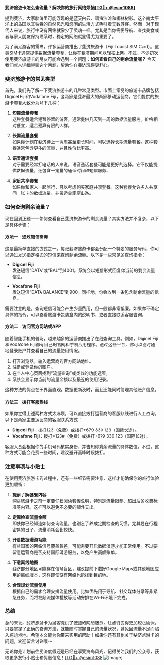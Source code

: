 **斐济旅遊卡怎么查流量？解决你的旅行网络烦恼[[TG💪+ @esim1088](https://t.me/s/esim1088)]**

提到斐济，大家脑海里可能浮现的是蓝天白云、碧海沙滩和椰林树影。这个南太平洋上的岛国以其独特的自然风光和悠闲的生活方式吸引着无数游客。然而，对于现代人来说，旅行中没有网络就像少了灵魂一样。尤其是当你需要导航、查找美食或者与家人朋友保持联系时，稳定的网络就显得尤为重要了。

为了满足游客的需求，许多运营商推出了斐济旅游卡（Fiji Tourist SIM Card）。这类SIM卡通常提供数据流量套餐，让你在斐济期间可以轻松上网。不过，不少初次使用斐济旅游卡的朋友可能会遇到一个问题：**如何查看自己的剩余流量呢？** 今天我们就来详细聊聊这个问题，帮助你在斐济玩得更舒心。

### 斐济旅游卡的常见类型

首先，我们先了解一下斐济旅游卡的几种常见类型。市面上常见的旅游卡品牌包括Digicel Fiji和Vodafone Fiji，这两家是斐济最大的两家移动运营商。它们提供的旅游卡套餐大致分为以下几种：

1. **短期流量套餐**  
   这种套餐适合短暂停留的游客，通常提供几天到一周的数据流量服务。价格相对便宜，适合预算有限的人群。

2. **长期流量套餐**  
   如果你计划在斐济待上一两周甚至更长时间，可以选择长期流量套餐。这种套餐通常包含更多的流量，并且性价比更高。

3. **语音通话套餐**  
   对于需要经常打电话的人来说，语音通话套餐可能是更好的选择。它不仅能提供数据流量，还包含一定量的通话时间和短信服务。

4. **家庭共享套餐**  
   如果你和家人一起旅行，可以考虑购买家庭共享套餐。这种套餐允许多人共享同一张卡的数据流量，非常适合家庭出游。

### 如何查询剩余流量？

现在回到正题——如何查看自己斐济旅游卡的剩余流量？其实方法并不复杂，以下是具体步骤：

#### 方法一：通过短信查询
这是最简单直接的方式之一。每张斐济旅游卡都会分配一个特定的服务号码，你可以通过发送指定格式的短信来查询剩余流量。以下是一些常见的查询指令：

- **Digicel Fiji**  
  发送短信“DATA”或“BAL”到4001。系统会以短信形式回复你当前的剩余流量信息。

- **Vodafone Fiji**  
  发送短信“DATA BALANCE”到900。同样地，你会收到一条包含剩余流量的信息。

需要注意的是，查询短信可能会产生少量费用，但一般都非常低廉。如果你不确定具体的指令，可以查看旅游卡包装盒内的说明书，或者直接联系客服咨询。

#### 方法二：访问官方网站或APP
随着智能手机的普及，越来越多的运营商推出了在线查询工具。例如，Digicel Fiji和Vodafone Fiji都有自己的官网和手机应用程序。通过这些平台，你可以随时随地登录账户并查看自己的流量使用情况。

1. 打开浏览器，输入运营商的官方网站地址。
2. 注册或登录你的账户。
3. 在个人中心页面找到“流量查询”或类似的功能选项。
4. 系统会显示你当前的流量余额以及最近的使用记录。

这种方法的优点在于界面直观，数据更新及时，而且还能同时管理其他账户信息。

#### 方法三：拨打客服热线
如果你觉得上述两种方式太麻烦，可以直接拨打运营商的客服热线进行人工咨询。以下是两家主要运营商的客服联系方式：

- **Digicel Fiji**：拨打123（免费）或拨打+679 330 123（国际长途）。
- **Vodafone Fiji**：拨打*123#（免费）或拨打+679 330 123（国际长途）。

客服人员会根据你的手机号码核实身份，并告知你剩余流量的具体数值。不过，这种方式可能会花费一些时间，建议避开高峰时段拨打。

### 注意事项与小贴士

在使用斐济旅游卡的过程中，还有一些细节需要注意，这样才能确保你的旅行体验更加顺畅：

1. **提前了解套餐内容**  
   购买旅游卡之前一定要仔细阅读套餐说明，特别是流量限制、超出后的收费标准等内容。这样可以避免不必要的额外支出。

2. **定期检查流量余额**  
   即使你已经知道如何查询流量，也别忘了养成定期检查的习惯。尤其是在行程密集的日子，流量消耗会比较快。

3. **开启数据漫游功能**  
   有些国家的网络信号覆盖较差，可能需要开启数据漫游才能正常使用。不过要留意运营商是否支持国际漫游服务，以免产生高额账单。

4. **下载离线地图**  
   斐济部分地区可能存在信号盲区，建议提前下载好Google Maps或其他地图应用的离线版本，这样即使没有网络也能找到目的地。

5. **合理规划流量使用**  
   根据自己的需求合理安排流量使用。比如优先用于导航、社交媒体分享等非紧急任务，而将视频流媒体播放等活动安排在Wi-Fi环境下完成。

### 总结

总的来说，斐济旅游卡为游客提供了便捷的网络服务，让旅行变得更加轻松愉快。只要掌握了正确的查询方法，就能随时掌握自己的流量状况，避免因流量不足而陷入尴尬境地。希望本文能为你带来实用的帮助！如果你还有其他关于斐济旅游卡的问题，欢迎留言讨论哦～ 

无论你是计划前往斐济度假还是已经在享受海岛风光，记得关注我们的公众号，获取更多旅行小贴士和优惠信息！[[TG💪+ @esim1088](https://t.me/s/esim1088) ![Image](https://i.postimg.cc/4NQfJmqS/Snipaste-2025-05-13-00-14-12.png)]